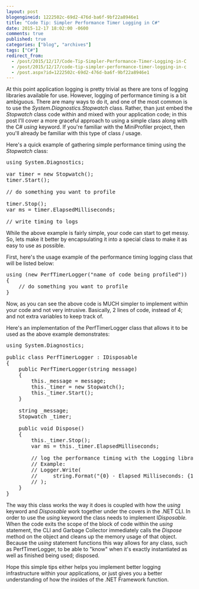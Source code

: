 ```yaml
---
layout: post
blogengineid: 1222502c-69d2-476d-ba6f-9bf22a8946e1
title: "Code Tip: Simpler Performance Timer Logging in C#"
date: 2015-12-17 18:02:00 -0600
comments: true
published: true
categories: ["blog", "archives"]
tags: ["C#"]
redirect_from: 
  - /post/2015/12/17/Code-Tip-Simpler-Performance-Timer-Logging-in-C
  - /post/2015/12/17/code-tip-simpler-performance-timer-logging-in-c
  - /post.aspx?id=1222502c-69d2-476d-ba6f-9bf22a8946e1
---
```

<!-- more -->

At this point application logging is pretty trivial as there are tons of logging libraries available for use. However, logging of performance timing is a bit ambiguous. There are many ways to do it, and one of the most common is to use the <em>System.Diagnostics.Stopwatch</em> class. Rather, than just embed the <em>Stopwatch</em> class code within and mixed with your application code; in this post I'll cover a more graceful approach to using a simple class along with the C# <em>using </em>keyword. If you're familiar with the MiniProfiler project, then you'll already be familiar with this type of class / usage.

Here's a quick example of gathering simple performance timing using the <em>Stopwatch</em> class:
<pre class="brush: c-sharp; first-line: 1; tab-size: 4; toolbar: false; ">using System.Diagnostics;

var timer = new Stopwatch();
timer.Start();

// do something you want to profile

timer.Stop();
var ms = timer.ElapsedMilliseconds;

// write timing to logs</pre>

<em> </em>

While the above example is fairly simple, your code can start to get messy. So, lets make it better by encapsulating it into a special class to make it as easy to use as possible.<em><br /></em>

First, here's the usage example of the performance timing logging class that will be listed below:
<pre class="brush: c-sharp; first-line: 1; tab-size: 4; toolbar: false; ">using (new PerfTimerLogger("name of code being profiled"))
{
    // do something you want to profile
}</pre>

Now, as you can see the above code is MUCH simpler to implement within your code and not very intrusive. Basically, 2 lines of code, instead of 4; and not extra variables to keep track of.

Here's an implementation of the PerfTimerLogger class that allows it to be used as the above example demonstrates:
<pre class="brush: c-sharp; first-line: 1; tab-size: 4; toolbar: false; ">using System.Diagnostics;

public class PerfTimerLogger : IDisposable
{
    public PerfTimerLogger(string message)
    {
        this._message = message;
        this._timer = new Stopwatch();
        this._timer.Start();
    }

    string _message;
    Stopwatch _timer;

    public void Dispose()
    {
        this._timer.Stop();
        var ms = this._timer.ElapsedMilliseconds;

        // log the performance timing with the Logging library of your choice
        // Example:
        // Logger.Write(
        //     string.Format("{0} - Elapsed Milliseconds: {1}", this._message, ms)
        // );
    }
}</pre>

The way this class works the way it does is coupled with how the <em>using</em> keyword and <em>Disposable</em> work together under the covers in the .NET CLI. In order to use the <em>using</em> keyword the class needs to implement I<em>Disposable.</em> When the code exits the scope of the block of code within the <em>using </em>statement, the CLI and Garbage Collector immediately calls the <em>Dispose</em> method on the object and cleans up the memory usage of that object. Because the <em>using </em>statement functions this way allows for any class, such as PerfTimerLogger, to be able to "know" when it's exactly instantiated as well as finished being used; disposed.

Hope this simple tips either helps you implement better logging infrastructure within your applications, or just gives you a better understanding of how the insides of the .NET Framework function.

